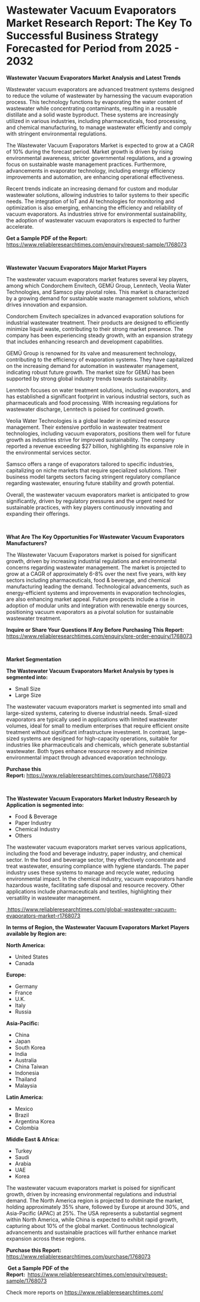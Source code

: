 <p><h1>Wastewater Vacuum Evaporators Market Research Report: The Key To Successful Business Strategy Forecasted for Period from 2025 - 2032</h1></p><p><strong>Wastewater Vacuum Evaporators Market Analysis and Latest Trends</strong></p>
<p><p>Wastewater vacuum evaporators are advanced treatment systems designed to reduce the volume of wastewater by harnessing the vacuum evaporation process. This technology functions by evaporating the water content of wastewater while concentrating contaminants, resulting in a reusable distillate and a solid waste byproduct. These systems are increasingly utilized in various industries, including pharmaceuticals, food processing, and chemical manufacturing, to manage wastewater efficiently and comply with stringent environmental regulations.</p><p>The Wastewater Vacuum Evaporators Market is expected to grow at a CAGR of 10% during the forecast period. Market growth is driven by rising environmental awareness, stricter governmental regulations, and a growing focus on sustainable waste management practices. Furthermore, advancements in evaporator technology, including energy efficiency improvements and automation, are enhancing operational effectiveness.</p><p>Recent trends indicate an increasing demand for custom and modular wastewater solutions, allowing industries to tailor systems to their specific needs. The integration of IoT and AI technologies for monitoring and optimization is also emerging, enhancing the efficiency and reliability of vacuum evaporators. As industries strive for environmental sustainability, the adoption of wastewater vacuum evaporators is expected to further accelerate.</p></p>
<p><strong>Get a Sample PDF of the Report:&nbsp;</strong> <a href="https://www.reliableresearchtimes.com/enquiry/request-sample/1768073?utm_campaign=3287&utm_medium=2&utm_source=Github&utm_content=ia&utm_term=11042025&utm_id=wastewater-vacuum-evaporators">https://www.reliableresearchtimes.com/enquiry/request-sample/1768073</a></p>
<p>&nbsp;</p>
<p><strong>Wastewater Vacuum Evaporators Major Market Players</strong></p>
<p><p>The wastewater vacuum evaporators market features several key players, among which Condorchem Envitech, GEMÜ Group, Lenntech, Veolia Water Technologies, and Samsco play pivotal roles. This market is characterized by a growing demand for sustainable waste management solutions, which drives innovation and expansion.</p><p>Condorchem Envitech specializes in advanced evaporation solutions for industrial wastewater treatment. Their products are designed to efficiently minimize liquid waste, contributing to their strong market presence. The company has been experiencing steady growth, with an expansion strategy that includes enhancing research and development capabilities.</p><p>GEMÜ Group is renowned for its valve and measurement technology, contributing to the efficiency of evaporation systems. They have capitalized on the increasing demand for automation in wastewater management, indicating robust future growth. The market size for GEMÜ has been supported by strong global industry trends towards sustainability.</p><p>Lenntech focuses on water treatment solutions, including evaporators, and has established a significant footprint in various industrial sectors, such as pharmaceuticals and food processing. With increasing regulations for wastewater discharge, Lenntech is poised for continued growth.</p><p>Veolia Water Technologies is a global leader in optimized resource management. Their extensive portfolio in wastewater treatment technologies, including vacuum evaporators, positions them well for future growth as industries strive for improved sustainability. The company reported a revenue exceeding $27 billion, highlighting its expansive role in the environmental services sector.</p><p>Samsco offers a range of evaporators tailored to specific industries, capitalizing on niche markets that require specialized solutions. Their business model targets sectors facing stringent regulatory compliance regarding wastewater, ensuring future stability and growth potential.</p><p>Overall, the wastewater vacuum evaporators market is anticipated to grow significantly, driven by regulatory pressures and the urgent need for sustainable practices, with key players continuously innovating and expanding their offerings.</p></p>
<p>&nbsp;</p>
<p><strong>What Are The Key Opportunities For Wastewater Vacuum Evaporators Manufacturers?</strong></p>
<p><p>The Wastewater Vacuum Evaporators market is poised for significant growth, driven by increasing industrial regulations and environmental concerns regarding wastewater management. The market is projected to grow at a CAGR of approximately 6-8% over the next five years, with key sectors including pharmaceuticals, food & beverage, and chemical manufacturing leading the demand. Technological advancements, such as energy-efficient systems and improvements in evaporation technologies, are also enhancing market appeal. Future prospects include a rise in adoption of modular units and integration with renewable energy sources, positioning vacuum evaporators as a pivotal solution for sustainable wastewater treatment.</p></p>
<p><strong>Inquire or Share Your Questions If Any Before Purchasing This Report:</strong> <a href="https://www.reliableresearchtimes.com/enquiry/pre-order-enquiry/1768073?utm_campaign=3287&utm_medium=2&utm_source=Github&utm_content=ia&utm_term=11042025&utm_id=wastewater-vacuum-evaporators">https://www.reliableresearchtimes.com/enquiry/pre-order-enquiry/1768073</a></p>
<p>&nbsp;</p>
<p><strong>Market Segmentation</strong></p>
<p><strong>The Wastewater Vacuum Evaporators Market Analysis by types is segmented into:</strong></p>
<p><ul><li>Small Size</li><li>Large Size</li></ul></p>
<p><p>The wastewater vacuum evaporators market is segmented into small and large-sized systems, catering to diverse industrial needs. Small-sized evaporators are typically used in applications with limited wastewater volumes, ideal for small to medium enterprises that require efficient onsite treatment without significant infrastructure investment. In contrast, large-sized systems are designed for high-capacity operations, suitable for industries like pharmaceuticals and chemicals, which generate substantial wastewater. Both types enhance resource recovery and minimize environmental impact through advanced evaporation technology.</p></p>
<p><strong>Purchase this Report:&nbsp;</strong><a href="https://www.reliableresearchtimes.com/purchase/1768073?utm_campaign=3287&utm_medium=2&utm_source=Github&utm_content=ia&utm_term=11042025&utm_id=wastewater-vacuum-evaporators">https://www.reliableresearchtimes.com/purchase/1768073</a></p>
<p>&nbsp;</p>
<p><strong>The Wastewater Vacuum Evaporators Market Industry Research by Application is segmented into:</strong></p>
<p><ul><li>Food & Beverage</li><li>Paper Industry</li><li>Chemical Industry</li><li>Others</li></ul></p>
<p><p>The wastewater vacuum evaporators market serves various applications, including the food and beverage industry, paper industry, and chemical sector. In the food and beverage sector, they effectively concentrate and treat wastewater, ensuring compliance with hygiene standards. The paper industry uses these systems to manage and recycle water, reducing environmental impact. In the chemical industry, vacuum evaporators handle hazardous waste, facilitating safe disposal and resource recovery. Other applications include pharmaceuticals and textiles, highlighting their versatility in wastewater management.</p></p>
<p><a href="https://www.reliableresearchtimes.com/global-wastewater-vacuum-evaporators-market-r1768073?utm_campaign=3287&utm_medium=2&utm_source=Github&utm_content=ia&utm_term=11042025&utm_id=wastewater-vacuum-evaporators">&nbsp;https://www.reliableresearchtimes.com/global-wastewater-vacuum-evaporators-market-r1768073</a></p>
<p><strong>In terms of Region, the Wastewater Vacuum Evaporators Market Players available by Region are:</strong></p>
<p>
    <p> <strong> North America: </strong>
        <ul>
            <li>United States</li>
            <li>Canada</li>
        </ul>
        </p> 
    <p> <strong> Europe: </strong>
        <ul>
            <li>Germany</li>
            <li>France</li>
            <li>U.K.</li>
            <li>Italy</li>
            <li>Russia</li>
        </ul>
        </p> 
    <p> <strong> Asia-Pacific: </strong>
        <ul>
            <li>China</li>
            <li>Japan</li>
            <li>South Korea</li>
            <li>India</li>
            <li>Australia</li>
            <li>China Taiwan</li>
            <li>Indonesia</li>
            <li>Thailand</li>
            <li>Malaysia</li>
        </ul>
        </p> 
    <p> <strong> Latin America: </strong>
        <ul>
            <li>Mexico</li>
            <li>Brazil</li>
            <li>Argentina Korea</li>
            <li>Colombia</li>
        </ul>
        </p> 
    <p> <strong> Middle East & Africa: </strong>
        <ul>
            <li>Turkey</li>
            <li>Saudi</li>
            <li>Arabia</li>
            <li>UAE</li>
            <li>Korea</li>
        </ul>
    </p>
    </p>
<p><p>The wastewater vacuum evaporators market is poised for significant growth, driven by increasing environmental regulations and industrial demand. The North America region is projected to dominate the market, holding approximately 35% share, followed by Europe at around 30%, and Asia-Pacific (APAC) at 25%. The USA represents a substantial segment within North America, while China is expected to exhibit rapid growth, capturing about 10% of the global market. Continuous technological advancements and sustainable practices will further enhance market expansion across these regions.</p></p>
<p><strong>Purchase this Report: </strong><a href="https://www.reliableresearchtimes.com/purchase/1768073?utm_campaign=3287&utm_medium=2&utm_source=Github&utm_content=ia&utm_term=11042025&utm_id=wastewater-vacuum-evaporators">https://www.reliableresearchtimes.com/purchase/1768073</a></p>
<p>&nbsp;<strong>Get a Sample PDF of the Report:&nbsp;&nbsp;</strong><a href="https://www.reliableresearchtimes.com/enquiry/request-sample/1768073?utm_campaign=3287&utm_medium=2&utm_source=Github&utm_content=ia&utm_term=11042025&utm_id=wastewater-vacuum-evaporators">https://www.reliableresearchtimes.com/enquiry/request-sample/1768073</a></p>
<p><strong></strong></p>
<p>Check more reports on <a href="https://www.reliableresearchtimes.com/?utm_campaign=3287&utm_medium=2&utm_source=Github&utm_content=ia&utm_term=11042025&utm_id=wastewater-vacuum-evaporators">https://www.reliableresearchtimes.com/</a></p>